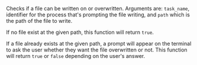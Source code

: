 Checks if a file can be written on or overwritten. Arguments are: `task_name`, identifier for the process that's prompting the file writing, and `path` which is the path of the file to write.

If no file exist at the given path, this function will return `true`.

If a file already exists at the given path, a prompt will appear on the terminal to ask the user whether they want the file overwritten or not.  This function will return `true` or `false` depending on the user's answer.
